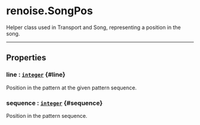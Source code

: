 # renoise.SongPos  
Helper class used in Transport and Song, representing a position in the song.  

---  
## Properties
### line : [`integer`](../../API/builtins/integer.md) {#line}
Position in the pattern at the given pattern sequence.

### sequence : [`integer`](../../API/builtins/integer.md) {#sequence}
Position in the pattern sequence.

  

